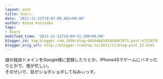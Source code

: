 ```yaml
---
layout: post
title: ねみぃ。
date: '2011-11-22T19:07:00.001+09:00'
author: Kozue Kuninaka
tags:
- diary
modified_time: '2011-11-22T19:09:31.209+09:00'
blogger_id: tag:blogger.com,1999:blog-6044466545464047675.post-671287928988531130
blogger_orig_url: http://blogger.treetop.to/2011/11/blog-post_22.html
---
```


謎の独自ドメインをGoogle様に登録したりとか、iPhone4Sでゲームにハマったりとかで、夜が忙しい。<br />そのせいで、目がショボショボしてねみぃっす。